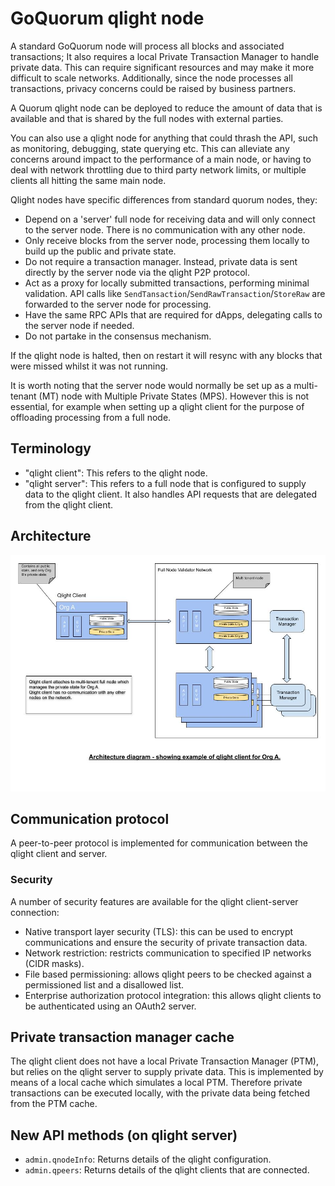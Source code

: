 # GoQuorum qlight node

A standard GoQuorum node will process all blocks and associated transactions; It also requires a local Private Transaction Manager to handle private data.
This can require significant resources and may make it more difficult to scale networks.
Additionally, since the node processes all transactions, privacy concerns could be raised by business partners.

A Quorum qlight node can be deployed to reduce the amount of data that is available and that is shared by the full nodes with external parties.

You can also use a qlight node for anything that could thrash the API, such as monitoring, debugging, state querying etc. This can alleviate any concerns around impact to the performance of a main node, or having to deal with network throttling due to third party network limits, or multiple clients all hitting the same main node.

Qlight nodes have specific differences from standard quorum nodes, they:

- Depend on a 'server' full node for receiving data and will only connect to the server node. There is no communication with any other node.
- Only receive blocks from the server node, processing them locally to build up the public and private state.
- Do not require a transaction manager. Instead, private data is sent directly by the server node via the qlight P2P protocol.
- Act as a proxy for locally submitted transactions, performing minimal validation. API calls like `SendTansaction`/`SendRawTransaction`/`StoreRaw` are forwarded to the server node for processing.
- Have the same RPC APIs that are required for dApps, delegating calls to the server node if needed.
- Do not partake in the consensus mechanism.

If the qlight node is halted, then on restart it will resync with any blocks that were missed whilst it was not running.

It is worth noting that the server node would normally be set up as a multi-tenant (MT) node with Multiple Private States (MPS).
However this is not essential, for example when setting up a qlight client for the purpose of offloading processing from a full node.

## Terminology

- "qlight client": This refers to the qlight node.
- "qlight server": This refers to a full node that is configured to supply data to the qlight client. It also handles API requests that are delegated from the qlight client.

## Architecture

![Qlight](../images/qlight_diagram_1.jpeg)

## Communication protocol

A peer-to-peer protocol is implemented for communication between the qlight client and server.

### Security

A number of security features are available for the qlight client-server connection:
- Native transport layer security (TLS): this can be used to encrypt communications and ensure the security of private transaction data.
- Network restriction: restricts communication to specified IP networks (CIDR masks).
- File based permissioning: allows qlight peers to be checked against a permissioned list and a disallowed list.
- Enterprise authorization protocol integration: this allows qlight clients to be authenticated using an OAuth2 server.

## Private transaction manager cache

The qlight client does not have a local Private Transaction Manager (PTM), but relies on the qlight server to supply private data.
This is implemented by means of a local cache which simulates a local PTM. Therefore private transactions can be executed locally, with the private data being fetched from the PTM cache.

## New API methods (on qlight server)

- `admin.qnodeInfo`: Returns details of the qlight configuration.
- `admin.qpeers`: Returns details of the qlight clients that are connected.

